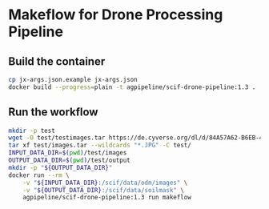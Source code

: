 # Makeflow for Drone Processing Pipeline

## Build the container

```bash
cp jx-args.json.example jx-args.json
docker build --progress=plain -t agpipeline/scif-drone-pipeline:1.3 .
```


## Run the workflow

```bash
mkdir -p test
wget -O test/testimages.tar https://de.cyverse.org/dl/d/84A57A62-B6EB-4826-ADC4-337D4A0ABBEA/images.tar
tar xf test/images.tar --wildcards "*.JPG" -C test/
INPUT_DATA_DIR=$(pwd)/test/images
OUTPUT_DATA_DIR=$(pwd)/test/output
mkdir -p "${OUTPUT_DATA_DIR}"
docker run --rm \
    -v "${INPUT_DATA_DIR}:/scif/data/odm/images" \
    -v "${OUTPUT_DATA_DIR}:/scif/data/soilmask" \
    agpipeline/scif-drone-pipeline:1.3 run makeflow
```